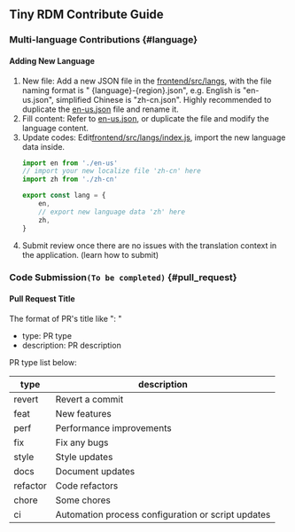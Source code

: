 ## Tiny RDM Contribute Guide

### Multi-language Contributions {#language}

#### Adding New Language

1. New file: Add a new JSON file in the [frontend/src/langs](../frontend/src/langs/), with the file naming format is "
   {language}-{region}.json", e.g. English is "en-us.json", simplified Chinese is "zh-cn.json". Highly recommended to duplicate the [en-us.json](../frontend/src/langs/en-us.json) file and rename it.
2. Fill content: Refer to [en-us.json](../frontend/src/langs/en-us.json), or duplicate the file and modify the language content.
3. Update codes: Edit[frontend/src/langs/index.js](.../frontend/src/langs/index.js), import the new language data inside.
    ```javascript
    import en from './en-us'
    // import your new localize file 'zh-cn' here
    import zh from './zh-cn'
    
    export const lang = {
        en,
        // export new language data 'zh' here
        zh,
    }
   ```
4. Submit review once there are no issues with the translation context in the application. (learn how to submit)

### Code Submission`(To be completed)` {#pull_request}

#### Pull Request Title
The format of PR's title like "<type>: <description>"
- type: PR type
- description: PR description

PR type list below:

| type     | description                                        |
|----------|----------------------------------------------------|
| revert   | Revert a commit                                    |
| feat     | New features                                       |
| perf     | Performance improvements                           |
| fix      | Fix any bugs                                       |
| style    | Style updates                                      |
| docs     | Document updates                                   |
| refactor | Code refactors                                     |
| chore    | Some chores                                        |
| ci       | Automation process configuration or script updates |
